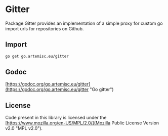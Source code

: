 # Gitter
Package Gitter provides an implementation of a simple proxy for custom go import
urls for repositories on Github.

## Import

```bash
go get go.artemisc.eu/gitter
```

## Godoc
[https://godoc.org/go.artemisc.eu/gitter](https://godoc.org/go.artemisc.eu/gitter "Go gitter")

## License
Code present in this library is licensed under the
[https://www.mozilla.org/en-US/MPL/2.0/](Mozilla Public License Version v2.0 "MPL v2.0").
